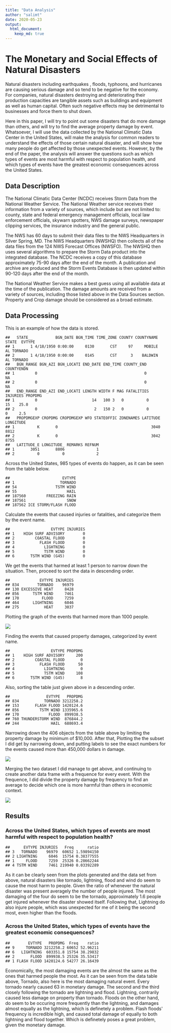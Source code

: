 ```yaml
---
title: "Data Analysis"
author: "salimt"
date: 2020-05-23
output: 
  html_document:
    keep_md: true
---
```



# The Monetary and Social Effects of Natural Disasters

Natural disasters including earthquakes , floods, typhoons, and hurricanes are causing serious damage and so tend to be negative for the economy. For companies, natural disasters destroying and deteriorating their production capacities are tangible assets such as buildings and equipment as well as human capital. Often such negative effects may be detrimental to businesses and force them to shut down.

Here in this paper, I will try to point out some disasters that do more damage than others, and will try to find the average property damage by event. Whatsoever, I will use the data collected by the National Climatic Data Center in the United States, will make the analysis for common readers to understand the effects of those certain natural disaster, and will show how many people do get affected by those unexpected events. However, by the end of the paper, the analysis will answer the questions such as which types of events are most harmful with respect to population health, and  which types of events have the greatest economic consequences across the United States. 

## Data Description

The National Climatic Data Center (NCDC) receives Storm Data from the National Weather Service. The National Weather service receives their information from a variety of sources, which include but are not limited to: county, state and federal emergency management officials, local law enforcement officials, skywarn spotters, NWS damage surveys, newspaper clipping services, the insurance industry and the general public.

The NWS has 60 days to submit their data files to the NWS Headquarters in Silver Spring, MD. The NWS Headquarters (NWSHQ) then collects all of the data files from the 124 NWS Forecast Offices (NWSFO). The NWSHQ then uses several algorithms to prepare the Storm Data product into the integrated database. The NCDC receives a copy of this database approximately 75-90 days after the end of the month. A publication and archive are produced and the Storm Events Database is then updated within 90-120 days after the end of the month.

The National Weather Service makes a best guess using all available data at the time of the publication. The damage amounts are received from a variety of sources, including those listed above in the Data Sources section. Property and Crop damage should be considered as a broad estimate.


## Data Processing

This is an example of how the data is stored.


```
##   STATE__          BGN_DATE BGN_TIME TIME_ZONE COUNTY COUNTYNAME STATE  EVTYPE
## 1       1 4/18/1950 0:00:00     0130       CST     97     MOBILE    AL TORNADO
## 2       1 4/18/1950 0:00:00     0145       CST      3    BALDWIN    AL TORNADO
##   BGN_RANGE BGN_AZI BGN_LOCATI END_DATE END_TIME COUNTY_END COUNTYENDN
## 1         0                                               0         NA
## 2         0                                               0         NA
##   END_RANGE END_AZI END_LOCATI LENGTH WIDTH F MAG FATALITIES INJURIES PROPDMG
## 1         0                        14   100 3   0          0       15    25.0
## 2         0                         2   150 2   0          0        0     2.5
##   PROPDMGEXP CROPDMG CROPDMGEXP WFO STATEOFFIC ZONENAMES LATITUDE LONGITUDE
## 1          K       0                                         3040      8812
## 2          K       0                                         3042      8755
##   LATITUDE_E LONGITUDE_ REMARKS REFNUM
## 1       3051       8806              1
## 2          0          0              2
```

Across the United States, 985 types of events do happen, as it can be seen from the table below.


```
##                       EVTYPE
## 1                    TORNADO
## 54                 TSTM WIND
## 55                      HAIL
## 187560         FREEZING RAIN
## 187561                  SNOW
## 187562 ICE STORM/FLASH FLOOD
```

Calculate the events that caused injuries or fatalities, and categorize them by the event name.


```
##                  EVTYPE INJURIES
## 1    HIGH SURF ADVISORY        0
## 2         COASTAL FLOOD        0
## 3           FLASH FLOOD        0
## 4             LIGHTNING        0
## 5             TSTM WIND        0
## 6       TSTM WIND (G45)        0
```

We get the events that harmed at least 1 person to narrow down the situation. Then, proceed to sort the data in descending order.


```
##             EVTYPE INJURIES
## 834        TORNADO    96979
## 130 EXCESSIVE HEAT     8428
## 856      TSTM WIND     7461
## 170          FLOOD     7259
## 464      LIGHTNING     6046
## 275           HEAT     3037
```

Plotting the graph of the events that harmed more than 1000 people.

![](https://github.com/salimt/Courses-/blob/master/Johns%20Hopkins%20University%20-%20Data%20Science%20Specialization/Johns%20Hopkins%20University%20-%20Reproducible%20Research/project/fig/unnamed-chunk-4-1.png?raw=true)<!-- -->


Finding the events that caused property damages, categorized by event name.


```
##                  EVTYPE PROPDMG
## 1    HIGH SURF ADVISORY     200
## 2         COASTAL FLOOD       0
## 3           FLASH FLOOD      50
## 4             LIGHTNING       0
## 5             TSTM WIND     108
## 6       TSTM WIND (G45)       8
```

Also, sorting the table just given above in a descending order.


```
##                EVTYPE   PROPDMG
## 834           TORNADO 3212258.2
## 153       FLASH FLOOD 1420124.6
## 856         TSTM WIND 1335965.6
## 170             FLOOD  899938.5
## 760 THUNDERSTORM WIND  876844.2
## 244              HAIL  688693.4
```

Narrowing down the 406 objects from the table above by limiting the property damage by minimum of $10,000. After that, Plotting the the subset I did get by narrowing down, and putting labels to see the exact numbers for the events caused more than 450,000 dollars in damage.

![](https://github.com/salimt/Courses-/blob/master/Johns%20Hopkins%20University%20-%20Data%20Science%20Specialization/Johns%20Hopkins%20University%20-%20Reproducible%20Research/project/fig/unnamed-chunk-7-1.png?raw=true)<!-- -->

Merging the two dataset I did manage to get above, and continuing to create another data frame with a frequence for every event. With the frequence, I did divide the property damage by frequency to find an average to decide which one is more harmful than others in economic context.

![](https://github.com/salimt/Courses-/blob/master/Johns%20Hopkins%20University%20-%20Data%20Science%20Specialization/Johns%20Hopkins%20University%20-%20Reproducible%20Research/project/fig/unnamed-chunk-8-1.png?raw=true)<!-- -->

## Results

### Across the United States, which types of events are most harmful with respect to population health?


```
##      EVTYPE INJURIES   Freq      ratio
## 3   TORNADO    96979  60652 1.59894150
## 2 LIGHTNING     6046  15754 0.38377555
## 1     FLOOD     7259  25326 0.28662244
## 4 TSTM WIND     7461 219940 0.03392289
```

As it can be clearly seen from the plots generated and the data set from above, natural disasters like tornado, lightning, flood and wind do seem to cause the most harm to people. Given the ratio of whenever the natural disaster was present averagely the number of people injured. The most damaging of the four do seem to be the tornado, approximately 1.6 people get injured whenever the disaster showed itself. Following that, Lightning do also injure people, which was unexpected for me of it being the second most, even higher than the floods.

### Across the United States, which types of events have the greatest economic consequences?


```
##        EVTYPE   PROPDMG  Freq    ratio
## 9     TORNADO 3212258.2 60652 52.96211
## 6   LIGHTNING  603351.8 15754 38.29832
## 2       FLOOD  899938.5 25326 35.53417
## 1 FLASH FLOOD 1420124.6 54277 26.16439
```

Economically, the most damaging events are the almost the same as the ones that harmed people the most. As it can be seen from the data table above, Tornado, also here is the most damaging natural event. Every tornado nearly caused 63 in monetary damage. The second and the third closely following the tornado are lightning and flood. Lightning, contrarily caused less damage on property than tornado. Floods on the other hand, do seem to be occuring more frequently than the lightning, and damages almost equally as the lightning, which is definetely a problem. Flash floods' frequency is incredible high, and caused total damage of equally to both lightning and flood together. Which is definetely poses a great problem, given the monetary damage.
